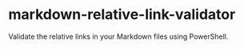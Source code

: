 # markdown-relative-link-validator
Validate the relative links in your Markdown files using PowerShell.
